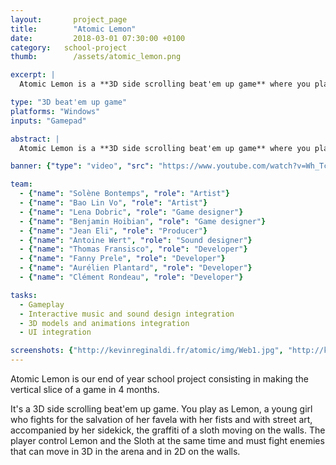 ```yaml
---
layout: 	  project_page
title:  	  "Atomic Lemon"
date:   	  2018-03-01 07:30:00 +0100
category: 	school-project
thumb: 		  /assets/atomic_lemon.png

excerpt: |
  Atomic Lemon is a **3D side scrolling beat'em up game** where you play as Lemon, a young girl who fights for the salvation of her favela with her fists and with street art.

type: "3D beat'em up game"
platforms: "Windows"
inputs: "Gamepad"

abstract: |
  Atomic Lemon is a **3D side scrolling beat'em up game** where you play as Lemon, a young girl who fights for the salvation of her favela with her fists and with street art.

banner: {"type": "video", "src": "https://www.youtube.com/watch?v=Wh_TcsSIUKU"}

team:
  - {"name": "Solène Bontemps", "role": "Artist"}
  - {"name": "Bao Lin Vo", "role": "Artist"}
  - {"name": "Lena Dobric", "role": "Game designer"}
  - {"name": "Benjamin Hoibian", "role": "Game designer"}
  - {"name": "Jean Eli", "role": "Producer"}
  - {"name": "Antoine Wert", "role": "Sound designer"}
  - {"name": "Thomas Fransisco", "role": "Developer"}
  - {"name": "Fanny Prele", "role": "Developer"}
  - {"name": "Aurélien Plantard", "role": "Developer"}
  - {"name": "Clément Rondeau", "role": "Developer"}

tasks:
  - Gameplay
  - Interactive music and sound design integration
  - 3D models and animations integration
  - UI integration

screenshots: {"http://kevinreginaldi.fr/atomic/img/Web1.jpg", "http://kevinreginaldi.fr/atomic/img/Web3.jpg", "http://kevinreginaldi.fr/atomic/img/Web8.jpg"}
---
```

Atomic Lemon is our end of year school project consisting in making the vertical slice of a game in 4 months.

It's a 3D side scrolling beat'em up game. You play as Lemon, a young girl who fights for the salvation of her favela with her fists and with street art, accompanied by her sidekick, the graffiti of a sloth moving on the walls.
The player control Lemon and the Sloth at the same time and must fight enemies that can move in 3D in the arena and in 2D on the walls.